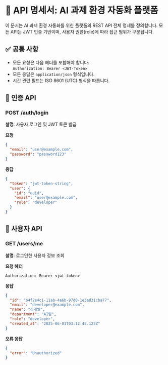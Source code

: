 # 📘 API 명세서: AI 과제 환경 자동화 플랫폼

이 문서는 AI 과제 환경 자동화를 위한 플랫폼의 REST API 전체 명세를 정의합니다. 모든 API는 JWT 인증 기반이며, 사용자 권한(role)에 따라 접근 범위가 구분됩니다.

## ✅ 공통 사항
- 모든 요청은 다음 헤더를 포함해야 합니다:  
  `Authorization: Bearer <JWT-Token>`
- 모든 응답은 `application/json` 형식입니다.
- 시간 관련 필드는 ISO 8601 (UTC) 형식을 따릅니다.

## 🔐 인증 API

### POST /auth/login  
**설명**: 사용자 로그인 및 JWT 토큰 발급

**요청**
```json
{
  "email": "user@example.com",
  "password": "password123"
}
```

**응답**
```json
{
  "token": "jwt-token-string",
  "user": {
    "id": "uuid",
    "email": "user@example.com",
    "role": "developer"
  }
}
```

## 👤 사용자 API

### GET /users/me  
**설명**: 로그인한 사용자 정보 조회

**요청 헤더**
```
Authorization: Bearer <jwt-token>
```

**응답**
```json
{
  "id": "b4f2e4c1-11ab-4a6b-97d0-1e3ad31cba77",
  "email": "developer@example.com",
  "name": "김개발",
  "department": "AI팀",
  "role": "developer",
  "created_at": "2025-06-01T03:12:45.123Z"
}
```

**오류 응답**
```json
{
  "error": "Unauthorized"
}
```


